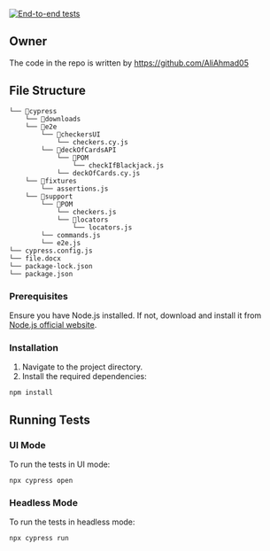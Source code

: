 [![End-to-end tests](https://github.com/AliAhmad05/checkers-decksOfCards/actions/workflows/ci.yml/badge.svg)](https://github.com/AliAhmad05/checkers-decksOfCards/actions/workflows/ci.yml)

## Owner

The code in the repo is written by https://github.com/AliAhmad05

## File Structure
```
└── 📁cypress
    └── 📁downloads
    └── 📁e2e
        └── 📁checkersUI
            └── checkers.cy.js
        └── 📁deckOfCardsAPI
            └── 📁POM
                └── checkIfBlackjack.js
            └── deckOfCards.cy.js
    └── 📁fixtures
        └── assertions.js
    └── 📁support
        └── 📁POM
            └── checkers.js
            └── 📁locators
                └── locators.js
        └── commands.js
        └── e2e.js
└── cypress.config.js
└── file.docx
└── package-lock.json
└── package.json
```

### Prerequisites

Ensure you have Node.js installed. If not, download and install it from [Node.js official website](https://nodejs.org/).

### Installation

1. Navigate to the project directory.
2. Install the required dependencies:

`npm install`

## Running Tests

### UI Mode

To run the tests in UI mode:

`npx cypress open`

### Headless Mode

To run the tests in headless mode:

`npx cypress run`

